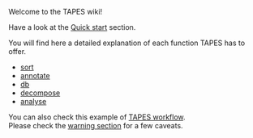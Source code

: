Welcome to the TAPES wiki!  

Have a look at the [Quick start](https://github.com/a-xavier/tapes/wiki/Quick-Start) section.

You will find here a detailed explanation of each function TAPES has to offer.

- [sort](https://github.com/a-xavier/tapes/wiki/Sort-option)
- [annotate](https://github.com/a-xavier/tapes/wiki/Annotate-option)
- [db](https://github.com/a-xavier/tapes/wiki/Database-Management)
- [decompose](https://github.com/a-xavier/tapes/wiki/Decompose-option)
- [analyse](https://github.com/a-xavier/tapes/wiki/Analyse-option)

You can also check this example of [TAPES workflow](https://github.com/a-xavier/tapes/wiki/Workflow).  
Please check the [warning section](https://github.com/a-xavier/tapes/wiki/Warnings) for a few caveats.
